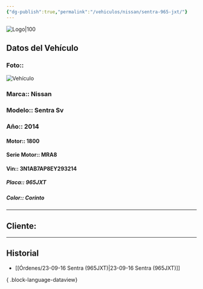 ```yaml
---
{"dg-publish":true,"permalink":"/vehiculos/nissan/sentra-965-jxt/"}
---
```


![Logo|100](http://drive.google.com/uc?export=view&id=137fl3TIZ0-PU8b-Pt0bsjclwHub_u78G)

## Datos del Vehículo 
### Foto:: 
![Vehículo](http://drive.google.com/uc?export=view&id=1Xb_WzPUr48cMoDZdHkUrcWeVwew9Wm6q)

### Marca:: Nissan
### Modelo:: Sentra Sv
### Año:: 2014
#### Motor:: 1800
#### Serie Motor:: MRA8
#### Vin:: 3N1AB7AP8EY293214
##### Placa:: 965JXT
##### Color:: Corinto
---

## Cliente:



---

## Historial

- [[Órdenes/23-09-16 Sentra (965JXT)\|23-09-16 Sentra (965JXT)]]

{ .block-language-dataview} 